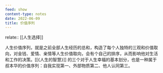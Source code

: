 ```yaml
---
feed: show
content-type: notes
date: 2022-06-09
title: 价值序列
---
```


relate:: [[人生选择]]

人生价值序列，就是之前全部人生经历的总和，构造了每个人独特的三观和价值取向，对金钱、爱情、亲情等人生价值取向，会有个自己的排序，从而影响他对生活和工作的决策。[[《人生的智慧》]] 的三个对于人生幸福的基本划分，也是一种属于叔本华的价值序列：自我实现第一、外部物质第二、他人认同第三。
